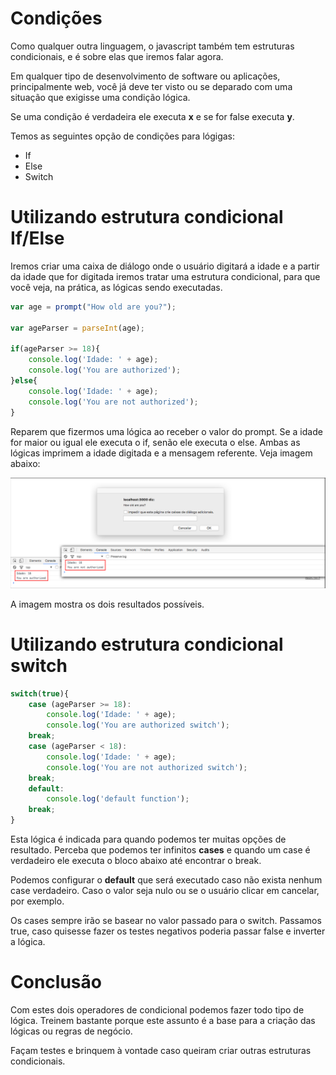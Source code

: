 # Condições

Como qualquer outra linguagem, o javascript também tem estruturas condicionais, e é sobre elas que iremos falar agora.

Em qualquer tipo de desenvolvimento de software ou aplicações, principalmente web, você já deve ter visto ou se deparado com uma situação que exigisse uma condição lógica.

Se uma condição é verdadeira ele executa **x** e se for false executa **y**.

Temos as seguintes opção de condições para lógigas:

* If
* Else
* Switch

# Utilizando estrutura condicional If/Else

Iremos criar uma caixa de diálogo onde o usuário digitará a idade e a partir da idade que for digitada iremos tratar uma estrutura condicional, para que você veja, na prática, as lógicas sendo executadas.

```javascript
var age = prompt("How old are you?");

var ageParser = parseInt(age);

if(ageParser >= 18){
    console.log('Idade: ' + age);
    console.log('You are authorized');
}else{
    console.log('Idade: ' + age);
    console.log('You are not authorized');
}
```

Reparem que fizermos uma lógica ao receber o valor do prompt. Se a idade for maior ou igual ele executa o if, senão ele executa o else. Ambas as lógicas imprimem a idade digitada e a mensagem referente. Veja imagem abaixo:

![prompt_if_else](./images/prompt_if_else.png "prompt_if_else")

A imagem mostra os dois resultados possíveis.

# Utilizando estrutura condicional switch

```javascript
switch(true){
    case (ageParser >= 18):
        console.log('Idade: ' + age);
        console.log('You are authorized switch');
    break;
    case (ageParser < 18):
        console.log('Idade: ' + age);
        console.log('You are not authorized switch');
    break;
    default:
        console.log('default function');
    break;
}
```

Esta lógica é indicada para quando podemos ter muitas opções de resultado. Perceba que podemos ter infinitos **cases** e quando um case é verdadeiro ele executa o bloco abaixo até encontrar o break.

Podemos configurar o **default** que será executado caso não exista nenhum case verdadeiro. Caso o valor seja nulo ou se o usuário clicar em cancelar, por exemplo.

Os cases sempre irão se basear no valor passado para o switch. Passamos true, caso quisesse fazer os testes negativos poderia passar false e inverter a lógica.

# Conclusão

Com estes dois operadores de condicional podemos fazer todo tipo de lógica. Treinem bastante porque este assunto é a base para a criação das lógicas ou regras de negócio.

Façam testes e brinquem à vontade caso queiram criar outras estruturas condicionais.